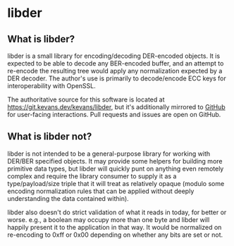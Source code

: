 # libder

## What is libder?

libder is a small library for encoding/decoding DER-encoded objects.  It is
expected to be able to decode any BER-encoded buffer, and an attempt to
re-encode the resulting tree would apply any normalization expected by a DER
decoder.  The author's use is primarily to decode/encode ECC keys for
interoperability with OpenSSL.

The authoritative source for this software is located at
https://git.kevans.dev/kevans/libder, but it's additionally mirrored to
[GitHub](https://github.com/kevans91/libder) for user-facing interactions.
Pull requests and issues are open on GitHub.

## What is libder not?

libder is not intended to be a general-purpose library for working with DER/BER
specified objects.  It may provide some helpers for building more primitive
data types, but libder will quickly punt on anything even remotely complex and
require the library consumer to supply it as a type/payload/size triple that it
will treat as relatively opaque (modulo some encoding normalization rules that
can be applied without deeply understanding the data contained within).

libder also doesn't do strict validation of what it reads in today, for better
or worse.  e.g., a boolean may occupy more than one byte and libder will happily
present it to the application in that way.  It would be normalized on
re-encoding to 0xff or 0x00 depending on whether any bits are set or not.
